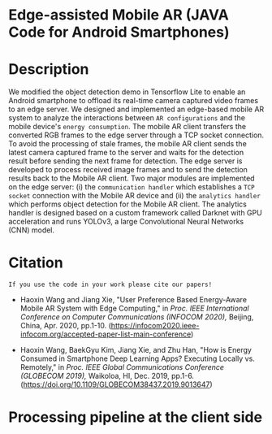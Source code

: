 # Edge-assisted Mobile AR (JAVA Code for Android Smartphones)

# Description
We modified the object detection demo in Tensorflow Lite to enable an Android smartphone to offload its real-time camera captured video frames to an edge server. We designed and implemented an edge-based mobile AR system to analyze the interactions between `AR configurations` and the mobile device's `energy consumption`. The mobile AR client transfers the converted RGB frames to the edge server through a TCP socket connection. To avoid the processing of stale frames, the mobile AR client sends the latest camera captured frame to the server and waits for the detection result before sending the next frame for detection. The edge server is developed to process received image frames and to send the detection results back to the Mobile AR client. Two major modules are implemented on the edge server: (i) the `communication handler` which establishes a `TCP socket` connection with the Mobile AR device and (ii) the `analytics handler` which performs object detection for the Mobile AR client. The analytics handler is designed based on a custom framework called Darknet with GPU acceleration and runs YOLOv3, a large Convolutional Neural Networks (CNN) model.

# Citation
`If you use the code in your work please cite our papers!`

* Haoxin Wang and Jiang Xie, "User Preference Based Energy-Aware Mobile AR System with Edge Computing," in *Proc. IEEE International Conference on Computer Communications (INFOCOM 2020),* Beijing, China, Apr. 2020, pp.1-10. (https://infocom2020.ieee-infocom.org/accepted-paper-list-main-conference)

* Haoxin Wang, BaekGyu Kim, Jiang Xie, and Zhu Han, "How is Energy Consumed in Smartphone Deep Learning Apps? Executing Locally vs. Remotely," in *Proc. IEEE Global Communications Conference (GLOBECOM 2019),* Waikoloa, HI, Dec. 2019, pp.1-6. (https://doi.org/10.1109/GLOBECOM38437.2019.9013647)

# Processing pipeline at the client side
